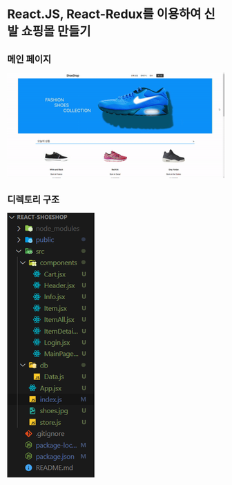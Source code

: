 # React.JS, React-Redux를 이용하여 신발 쇼핑몰 만들기

## 메인 페이지

![main](/src/img/shoeshop-main.gif)

## 디렉토리 구조

![dir](/src/img/shoeshop-dir.png)
